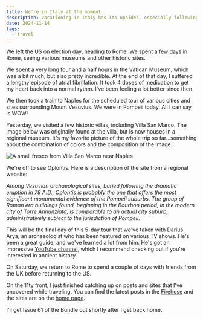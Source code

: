 ```yaml
---
title: We're in Italy at the moment
description: Vacationing in Italy has its upsides, especially following the US election.
date: 2024-11-14
tags:
  - travel
---
```


We left the US on election day, heading to Rome. We spent a few days in Rome, seeing various museums and other historic sites.

We spent a very long four and a half hours in the Vatican Museum, which was a bit much, but also pretty incredible. At the end of that day, I suffered a lengthy episode of atrial fibrillation. It took 4 doses of medication to get my heart back into a normal rythm. I've been feeling a lot better since then.

We then took a train to Naples for the scheduled tour of various cities and sites surrounding Mount Vesuvius. We were in Pompeii today. All I can say is WOW!

Yesterday, we visited a few historic villas, including Villa San Marco. The image below was originally found at the villa, but is now houses in a regional museum. It's my favorite picture of the whole trip so far...something about the combination of colors and the composition of the image.

![A small fresco from Villa San Marco near Naples](/assets/img/villa-san-marco-fresco.jpg)

We're off to see Oplontis. Here is a description of the site from a regional website:

_Among Vesuvian archaeological sites, buried following the dramatic eruption in 79 A.D., Oplontis is probably the one that offers the most significant monumental evidence of the Pompeii suburbs. The group of Roman era buildings found, beginning in the Bourbon period, in the modern city of Torre Annunziata, is comparable to an actual city suburb, administratively subject to the jurisdiction of Pompeii._

This will be the final day of this 5-day tour that we've taken with Darius Arya, an archaeologist who has been featured on various TV shows. He's been a great guide, and we've learned a lot from him. He's got an impressive [YouTube channel](https://www.youtube.com/@DariusArya), which I recommend checking out if you're interested in ancient history.

On Saturday, we return to Rome to spend a couple of days with friends from the UK before returning to the US.

On the 11ty front, I just finished catching up on posts and sites that I've uncovered while traveling. You can find the latest posts in the [Firehose](https://11tybundle.dev/firehose/) and the sites are on the [home page](https://11tybundle.dev).

I'll get Issue 61 of the Bundle out shortly after I get back home.
